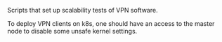 Scripts that set up scalability tests of VPN software. 

To deploy VPN clients on k8s, one should have an access to the master node to disable some unsafe kernel settings.
